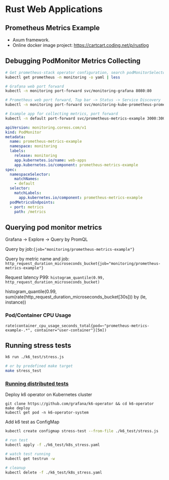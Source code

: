 # Rust Web Applications

## Prometheus Metrics Example

- Axum framework.
- Online docker image project: https://cartcart.coding.net/p/rustlog

## Debugging PodMonitor Metrics Collecting

```bash
# Get prometheus-stack operator configuration, search podMonitorSelector, release=monitoring
kubectl get prometheus -n monitoring -o yaml | less

# Grafana web port forward
kubectl -n monitoring port-forward svc/monitoring-grafana 8080:80

# Prometheus web port forward, Top bar -> Status -> Service Discovery
kubectl -n monitoring port-forward svc/monitoring-kube-prometheus-prometheus 9090:9090

# Example app for collecting metrics, port forward
kubectl -n default port-forward svc/prometheus-metrics-example 3000:3000 3001:3001
```

```yaml
apiVersion: monitoring.coreos.com/v1
kind: PodMonitor
metadata:
  name: prometheus-metrics-example
  namespace: monitoring
  labels:
    release: monitoring
    app.kubernetes.io/name: web-apps
    app.kubernetes.io/component: prometheus-metrics-example
spec:
  namespaceSelector:
    matchNames:
    - default
  selector:
    matchLabels:
      app.kubernetes.io/component: prometheus-metrics-example
  podMetricsEndpoints:
  - port: metrics
    path: /metrics
```

## Querying pod monitor metrics

Grafana -> Explore -> Query by PromQL 

Query by job:`{job="monitoring/prometheus-metrics-example"}`

Query by metric name and job: `http_request_duration_microseconds_bucket{job="monitoring/prometheus-metrics-example"}`

Request latency P99: `histogram_quantile(0.99, http_request_duration_microseconds_bucket)`

histogram_quantile(0.99, sum(rate(http_request_duration_microseconds_bucket[30s])) by (le, instance))

### Pod/Container CPU Usage

```PromQL
rate(container_cpu_usage_seconds_total{pod=~"prometheus-metrics-example-.*", container="user-container"}[5m])
```


## Running stress tests

```bash
k6 run ./k6_test/stress.js

# or by predefined make target
make stress_test
```

### [Running distributed tests](https://grafana.com/docs/k6/latest/testing-guides/running-distributed-tests/)


Deploy k6 operator on Kubernetes cluster

```
git clone https://github.com/grafana/k6-operator && cd k6-operator
make deploy
kubectl get pod -n k6-operator-system
```

Add k6 test as ConfigMap

```bash
kubectl create configmap stress-test --from-file ./k6_test/stress.js

# run test
kubectl apply -f ./k6_test/k8s_stress.yaml

# watch test running
kubectl get testrun -w

# cleanup
kubectl delete -f ./k6_test/k8s_stress.yaml
```
